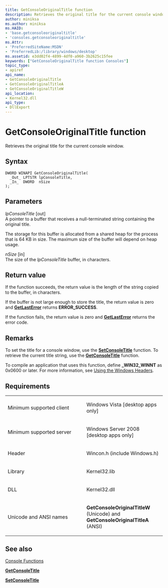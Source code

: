 ```yaml
---
title: GetConsoleOriginalTitle function
description: Retrieves the original title for the current console window.
author: miniksa
ms.author: miniksa
ms.HAID:
- 'base.getconsoleoriginaltitle'
- 'consoles.getconsoleoriginaltitle'
ms.Attr:
- 'PreferredSiteName:MSDN'
- 'PreferredLib:/library/windows/desktop'
ms.assetid: e3dd02f4-4899-4df0-a960-3b2625c15fee
keywords: ["GetConsoleOriginalTitle function Consoles"]
topic_type:
- apiref
api_name:
- GetConsoleOriginalTitle
- GetConsoleOriginalTitleA
- GetConsoleOriginalTitleW
api_location:
- Kernel32.dll
api_type:
- DllExport
---
```


# GetConsoleOriginalTitle function


Retrieves the original title for the current console window.

Syntax
------

```ManagedCPlusPlus
DWORD WINAPI GetConsoleOriginalTitle(
  _Out_ LPTSTR lpConsoleTitle,
  _In_  DWORD  nSize
);
```

Parameters
----------

*lpConsoleTitle* \[out\]  
A pointer to a buffer that receives a null-terminated string containing the original title.

The storage for this buffer is allocated from a shared heap for the process that is 64 KB in size. The maximum size of the buffer will depend on heap usage.

*nSize* \[in\]  
The size of the *lpConsoleTitle* buffer, in characters.

Return value
------------

If the function succeeds, the return value is the length of the string copied to the buffer, in characters.

If the buffer is not large enough to store the title, the return value is zero and [**GetLastError**](https://msdn.microsoft.com/library/windows/desktop/ms679360) returns **ERROR\_SUCCESS**.

If the function fails, the return value is zero and [**GetLastError**](https://msdn.microsoft.com/library/windows/desktop/ms679360) returns the error code.

Remarks
-------

To set the title for a console window, use the [**SetConsoleTitle**](setconsoletitle.md) function. To retrieve the current title string, use the [**GetConsoleTitle**](getconsoletitle.md) function.

To compile an application that uses this function, define **\_WIN32\_WINNT** as 0x0600 or later. For more information, see [Using the Windows Headers](https://msdn.microsoft.com/library/windows/desktop/aa383745).

Requirements
------------

<table>
<colgroup>
<col width="50%" />
<col width="50%" />
</colgroup>
<tbody>
<tr class="odd">
<td><p>Minimum supported client</p></td>
<td><p>Windows Vista [desktop apps only]</p></td>
</tr>
<tr class="even">
<td><p>Minimum supported server</p></td>
<td><p>Windows Server 2008 [desktop apps only]</p></td>
</tr>
<tr class="odd">
<td><p>Header</p></td>
<td>Wincon.h (include Windows.h)</td>
</tr>
<tr class="even">
<td><p>Library</p></td>
<td>Kernel32.lib</td>
</tr>
<tr class="odd">
<td><p>DLL</p></td>
<td>Kernel32.dll</td>
</tr>
<tr class="even">
<td><p>Unicode and ANSI names</p></td>
<td><p><strong>GetConsoleOriginalTitleW</strong> (Unicode) and <strong>GetConsoleOriginalTitleA</strong> (ANSI)</p></td>
</tr>
<tr class="odd">
</tr>
<tr class="even">
</tr>
<tr class="odd">
</tr>
<tr class="even">
</tr>
</tbody>
</table>

## <span id="see_also"></span>See also


[Console Functions](console-functions.md)

[**GetConsoleTitle**](getconsoletitle.md)

[**SetConsoleTitle**](setconsoletitle.md)

 

 




